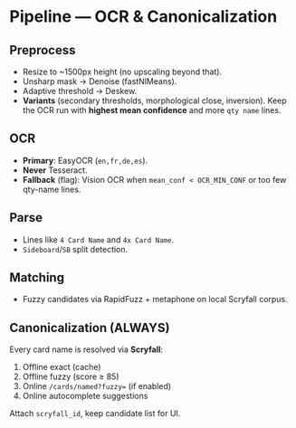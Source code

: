 # Pipeline — OCR & Canonicalization

## Preprocess
- Resize to ~1500px height (no upscaling beyond that).
- Unsharp mask → Denoise (fastNlMeans).
- Adaptive threshold → Deskew.
- **Variants** (secondary thresholds, morphological close, inversion). Keep the OCR run with **highest mean confidence** and more `qty name` lines.

## OCR
- **Primary**: EasyOCR (`en,fr,de,es`).
- **Never** Tesseract.
- **Fallback** (flag): Vision OCR when `mean_conf < OCR_MIN_CONF` or too few qty-name lines.

## Parse
- Lines like `4 Card Name` and `4x Card Name`.
- `Sideboard`/`SB` split detection.

## Matching
- Fuzzy candidates via RapidFuzz + metaphone on local Scryfall corpus.

## Canonicalization (ALWAYS)
Every card name is resolved via **Scryfall**:
1. Offline exact (cache)
2. Offline fuzzy (score ≥ 85)
3. Online `/cards/named?fuzzy=` (if enabled)
4. Online autocomplete suggestions

Attach `scryfall_id`, keep candidate list for UI.
